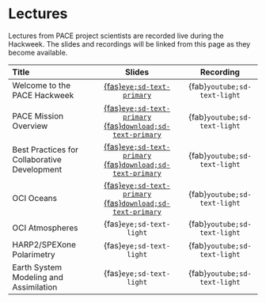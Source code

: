 # Lectures

Lectures from PACE project scientists are recorded live during the Hackweek. The slides
and recordings will be linked from this page as they become available.

| Title | Slides | Recording |
| :---- | :----: | :-------: |
| Welcome to the PACE Hackweek                 | [{fas}`eye;sd-text-primary`][welcome]                                                | {fab}`youtube;sd-text-light` |
| PACE Mission Overview                        | [{fas}`eye;sd-text-primary`][pace-ln] [{fas}`download;sd-text-primary`][pace-dl]     | {fab}`youtube;sd-text-light` |
| Best Practices for Collaborative Development | [{fas}`eye;sd-text-primary`][collab-ln] [{fas}`download;sd-text-primary`][collab-dl] | {fab}`youtube;sd-text-light` |
| OCI Oceans                                   | [{fas}`eye;sd-text-primary`][oc-ln] [{fas}`download;sd-text-primary`][oc-dl]         | {fab}`youtube;sd-text-light` |
| OCI Atmospheres                              | {fas}`eye;sd-text-light`                                                             | {fab}`youtube;sd-text-light` |
| HARP2/SPEXone Polarimetry                    | {fas}`eye;sd-text-light`                                                             | {fab}`youtube;sd-text-light` |
| Earth System Modeling and Assimilation       | {fas}`eye;sd-text-light`                                                             | {fab}`youtube;sd-text-light` |

[welcome]: https://docs.google.com/presentation/d/1BZ1t-3GsQ8d6ZeMfittVVJcwt4CPEUOAIeQgCfQTWcs/present?usp=sharing
[pace-ln]: https://drive.usercontent.google.com/download?id=19luv1goUJWjQ0VEF6brp9_I19BMs28EF&export=download&authuser=0
[pace-dl]: https://docs.google.com/presentation/d/16DG_2YUqdeZo4R2OEG4r0PY0dN5P-eZr8xfONv1VMoI/present?usp=sharing
[collab-ln]: https://docs.google.com/presentation/d/1pfjCAAb3Erv8mApSXZ5YyisSuh7a-gbMAjmmNiCP2j8/present?usp=sharing
[collab-dl]: https://drive.usercontent.google.com/download?id=1AE5ETm5qLn6szpClIU_mJkYM_w8uopRK&export=download&authuser=0
[oc-ln]: https://docs.google.com/presentation/d/1-qNHvlzfiU9iNtkAZ7Bfip6BdtYfbmMGIKAx2ZL3DnQ/present?usp=sharing
[oc-dl]: https://drive.usercontent.google.com/download?id=1qBh-4wLcawyM-o2klC4QlE082vFNJkwz&export=download&authuser=0
